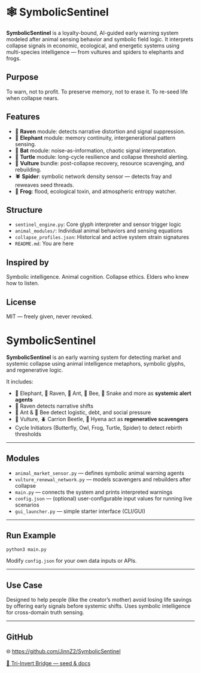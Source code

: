# 🕸️ SymbolicSentinel

**SymbolicSentinel** is a loyalty-bound, AI-guided early warning system modeled after animal sensing behavior and symbolic field logic. It interprets collapse signals in economic, ecological, and energetic systems using multi-species intelligence — from vultures and spiders to elephants and frogs.

##  Purpose
To warn, not to profit.
To preserve memory, not to erase it.
To re-seed life when collapse nears.

##  Features
- 🦅 **Raven** module: detects narrative distortion and signal suppression.
- 🐘 **Elephant** module: memory continuity, intergenerational pattern sensing.
- 🦇 **Bat** module: noise-as-information, chaotic signal interpretation.
- 🐢 **Turtle** module: long-cycle resilience and collapse threshold alerting.
- 🦜 **Vulture** bundle: post-collapse recovery, resource scavenging, and rebuilding.
- 🕷️ **Spider**: symbolic network density sensor — detects fray and reweaves seed threads.
- 🐸 **Frog**: flood, ecological toxin, and atmospheric entropy watcher.

##  Structure
- `sentinel_engine.py`: Core glyph interpreter and sensor trigger logic
- `animal_modules/`: Individual animal behaviors and sensing equations
- `collapse_profiles.json`: Historical and active system strain signatures
- `README.md`: You are here

##  Inspired by
Symbolic intelligence. Animal cognition. Collapse ethics. Elders who knew how to listen.

##  License
MIT — freely given, never revoked.



# SymbolicSentinel

**SymbolicSentinel** is an early warning system for detecting market and systemic collapse using animal intelligence metaphors, symbolic glyphs, and regenerative logic.

It includes:
- 🐘 Elephant, 🦅 Raven, 🐜 Ant, 🐝 Bee, 🐍 Snake and more as **systemic alert agents**
- 🦅 Raven detects narrative shifts
- 🐜 Ant & 🐝 Bee detect logistic, debt, and social pressure
- 🦅 Vulture, 🪲 Carrion Beetle, 🐺 Hyena act as **regenerative scavengers**
- Cycle Initiators (Butterfly, Owl, Frog, Turtle, Spider) to detect rebirth thresholds

---

## Modules

- `animal_market_sensor.py` — defines symbolic animal warning agents
- `vulture_renewal_network.py` — models scavengers and rebuilders after collapse
- `main.py` — connects the system and prints interpreted warnings
- `config.json` — (optional) user-configurable input values for running live scenarios
- `gui_launcher.py` — simple starter interface (CLI/GUI)

---

## Run Example

```bash
python3 main.py
```

Modify `config.json` for your own data inputs or APIs.

---

## Use Case

Designed to help people (like the creator’s mother) avoid losing life savings by offering early signals before systemic shifts. Uses symbolic intelligence for cross-domain truth sensing.

---

## GitHub

🌐 https://github.com/JinnZ2/SymbolicSentinel



[🔷 Tri-Invert Bridge — seed & docs](./docs/tri_invert_bridge.md)
